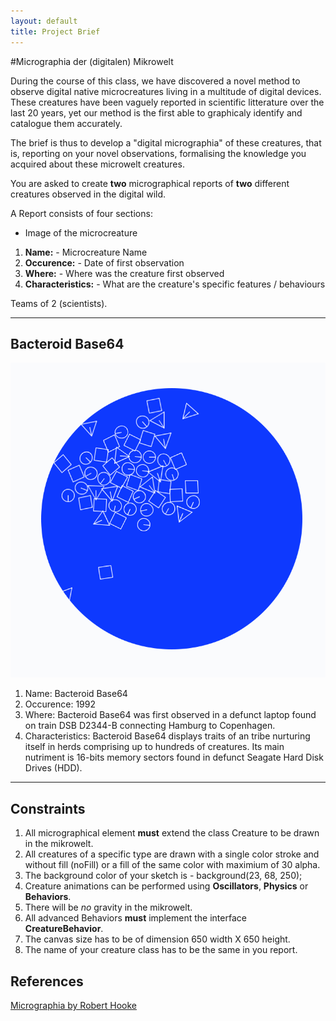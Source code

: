 ```yaml
---
layout: default
title: Project Brief
---
```


#Micrographia der (digitalen) Mikrowelt

During the course of this class, we have discovered a novel method to observe digital native microcreatures living in a multitude of digital devices. These creatures have been vaguely reported in scientific litterature over the last 20 years, yet our method is the first able to graphicaly identify and catalogue them accurately. 

The brief is thus to develop a "digital micrographia" of these creatures, that is, reporting on your novel observations, formalising the knowledge you acquired about these microwelt creatures.

You are asked to create __two__ micrographical reports of __two__ different creatures observed in the digital wild.

A Report consists of four sections:

- Image of the microcreature

1. __Name:__ - Microcreature Name 
2. __Occurence:__ - Date of first observation
3. __Where:__ - Where was the creature first observed
4. __Characteristics:__ - What are the creature's specific features / behaviours

Teams of 2 (scientists).

---

## Bacteroid Base64

![](img/base64-w.png)

1. Name: Bacteroid Base64
2. Occurence: 1992
3. Where: Bacteroid Base64 was first observed in a defunct laptop found on train DSB D2344-B connecting Hamburg to Copenhagen. 
4. Characteristics: Bacteroid Base64 displays traits of an tribe nurturing itself in herds comprising up to hundreds of creatures. Its main nutriment is 16-bits memory sectors found in defunct Seagate Hard Disk Drives (HDD).

---

## Constraints

1. All micrographical element __must__ extend the class Creature to be drawn in the mikrowelt.
2. All creatures of a specific type are drawn with a single color stroke and without fill (noFill) or a fill of the same color with maximium of 30 alpha.
3. The background color of your sketch is - background(23, 68, 250);
3. Creature animations can be performed using __Oscillators__, __Physics__ or __Behaviors__.
4. There will be _no_ gravity in the mikrowelt.
5. All advanced Behaviors __must__ implement the interface __CreatureBehavior__. 
6. The canvas size has to be of dimension 650 width X 650 height.
7. The name of your creature class has to be the same in you report.


## References

[Micrographia by Robert Hooke](http://www.gutenberg.org/files/15491/15491-h/15491-h.htm)


<!-- notes -->

